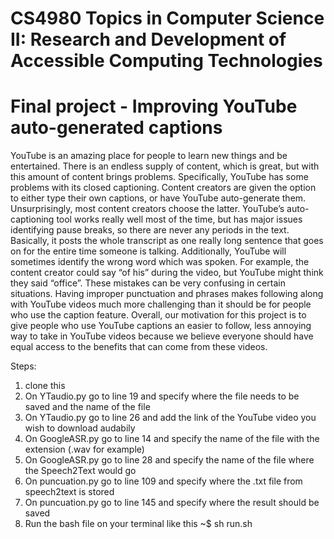 # CS4980 Topics in Computer Science II: Research and Development of Accessible Computing Technologies
# Final project - Improving YouTube auto-generated captions

YouTube is an amazing place for people to learn new things and be entertained. There is an endless supply of content, which is great, but with this amount of content brings problems. Specifically, YouTube has some problems with its closed captioning. Content creators are given the option to either type their own captions, or have YouTube auto-generate them. Unsurprisingly, most content creators choose the latter. YouTube’s auto-captioning tool works really well most of the time, but has major issues identifying pause breaks, so there are never any periods in the text. Basically, it posts the whole transcript as one really long sentence that goes on for the entire time someone is talking. Additionally, YouTube will sometimes identify the wrong word which was spoken. For example, the content creator could say “of his” during the video, but YouTube might think they said “office”. These mistakes can be very confusing in certain situations. Having improper punctuation and phrases makes following along with YouTube videos much more challenging than it should be for people who use the caption feature. Overall, our motivation for this project is to give people who use YouTube captions an easier to follow, less annoying way to take in YouTube videos because we believe everyone should have equal access to the benefits that can come from these videos.

Steps:
  1. clone this
  2. On YTaudio.py go to line 19 and specify where the file needs to be saved and the name of the file
  2. On YTaudio.py go to line 26 and add the link of the YouTube video you wish to download audabily
  3. On GoogleASR.py go to line 14 and specify the name of the file with the extension (.wav for example)
  4. On GoogleASR.py go to line 28 and specify the name of the file where the Speech2Text would go
  5. On puncuation.py go to line 109 and specify where the .txt file from speech2text is stored
  6. On puncuation.py go to line 145 and specify where the result should be saved
  7. Run the bash file on your terminal like this ~$ sh run.sh
